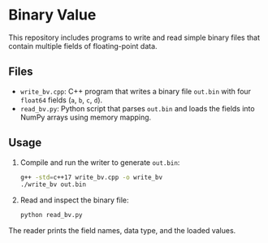 # Binary Value

This repository includes programs to write and read simple binary files that contain multiple fields of floating-point data.

## Files
- `write_bv.cpp`: C++ program that writes a binary file `out.bin` with four `float64` fields (`a`, `b`, `c`, `d`).
- `read_bv.py`: Python script that parses `out.bin` and loads the fields into NumPy arrays using memory mapping.

## Usage
1. Compile and run the writer to generate `out.bin`:
   ```bash
   g++ -std=c++17 write_bv.cpp -o write_bv
   ./write_bv out.bin
   ```
2. Read and inspect the binary file:
   ```bash
   python read_bv.py
   ```
The reader prints the field names, data type, and the loaded values.
